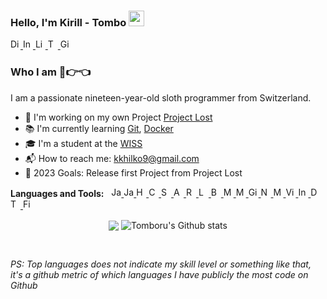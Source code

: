 ### Hello, I'm Kirill - Tombo <img src="https://media.giphy.com/media/hvRJCLFzcasrR4ia7z/giphy.gif" width="25px">
<a href="https://discord.gg/BunKxCNTQ3">
  <img  alt="Discord Server" width="16px" color="white" src="https://www.iconsdb.com/icons/preview/gray/discord-xxl.png" />
</a>
<a href="https://www.instagram.com/tomboru/">
  <img  alt="Instagram" width="16px" src="https://www.iconsdb.com/icons/preview/gray/instagram-xxl.png" />
</a>
<a href="https://www.linkedin.com/in/kirill-khilko-bb7a95230/">
  <img  alt="LinkedIn" width="16px" src="https://www.iconsdb.com/icons/preview/gray/linkedin-xxl.png" />
</a>
<a href="https://www.twitch.tv/tomboru">
  <img  alt="Twitch" width="16px" src="https://www.iconsdb.com/icons/preview/gray/twitch-tv-xxl.png" />
</a>
<a href="https://github.com/Tomboru">
  <img  alt="Github" width="16px" src="https://www.iconsdb.com/icons/preview/gray/github-6-xxl.png" />
</a>

<br />

### Who I am 🥺👉👈

I am a passionate nineteen-year-old sloth programmer from Switzerland.
- 📓 I'm working on my own Project [Project Lost](https://projectlost.org)
- 📚 I'm currently learning [Git](https://git-scm.com/book), [Docker](https://docs.docker.com/)
- 🎓 I'm a student at the [WISS](https://www.wiss.ch/)
- 📬 How to reach me: kkhilko9@gmail.com <br>
- 📍 2023 Goals: Release first Project from Project Lost

**Languages and Tools:** &nbsp;
<a href="https://www.w3schools.com/js/">
  <img  alt="Javascript" width="16px" src="https://www.t-systems-mms.com/karriere/stellenboerse/img0.php?id=214.png" />
</a>
<a href="https://docs.oracle.com/en/java/">
  <img  alt="Java" width="16px" src="https://mpng.subpng.com/20180404/ebw/kisspng-java-programming-computer-programming-programming-coffee-jar-5ac598db779939.2171835915228991634899.jpg" />
</a>
<a href="https://www.w3schools.com/html/">
  <img  alt="HTML5" width="16px" src="https://cdn.icon-icons.com/icons2/2107/PNG/512/file_type_html_icon_130541.png" />
</a>
<a href="https://www.w3schools.com/css/">
  <img  alt="CSS/SCSS" width="16px" src="https://cdn1.iconfinder.com/data/icons/logotypes/32/badge-css-3-512.png" />
</a>
<a href="https://spring.io/">
  <img  alt="Spring Boot" width="16px" src="https://i.pinimg.com/originals/36/fd/a1/36fda1085cffacaebc7613ab8f227351.png" />
</a>
<a href="https://angular.io/">
  <img  alt="Angular" width="16px" src="https://cdn.freebiesupply.com/logos/large/2x/angular-icon-logo-png-transparent.png" />
</a>
<a href="https://reactjs.org/">
  <img  alt="React" width="16px" src="https://www.iconninja.com/files/332/243/605/react-js-react-logo-js-icon.png" />
</a>
<a href="https://www.lua.org/">
  <img  alt="LUA" width="16px" src="https://th.bing.com/th/id/R.a297185a3245a2d7c00629823392dcfc?rik=O8pZW8O0aJqH%2fg&riu=http%3a%2f%2f3.bp.blogspot.com%2f-JsoEu_pPL4M%2fUouRoSsWjII%2fAAAAAAAAAJc%2fH9v0lM9nzyg%2fs1600%2f600px-lua-logo-nolabel-svg.png&ehk=cYV7wlyLEX7shHHKajDuy6aUQhnxq4pc4iAh656hxOo%3d&risl=&pid=ImgRaw&r=0" />
</a>
<a href="https://devdocs.io/bash/">
  <img  alt="Bash" width="16px" src="https://findicons.com/files/icons/2773/pictonic_free/128/prog_bash02.png" />
</a>
<a href="https://www.mysql.com/de/">
  <img  alt="MySQL" width="16px" src="https://e7.pngegg.com/pngimages/747/798/png-clipart-mysql-mysql.png" />
</a>
<a href="https://mariadb.org/">
  <img  alt="MariaDB" width="16px" src="https://e7.pngegg.com/pngimages/468/466/png-clipart-mariadb-mysql-amazon-relational-database-service-fork-marine-mammal-mammal-thumbnail.png" />
</a>
<a href="https://git-scm.com/">
  <img  alt="Git" width="16px" src="https://git-scm.com/images/logos/downloads/Git-Icon-1788C.png" />
</a>
<a href="https://nodejs.org/en/">
  <img  alt="NodeJS" width="16px" src="https://w7.pngwing.com/pngs/452/24/png-transparent-js-logo-node-logos-and-brands-icon.png" />
</a>
<a href="https://www.mongodb.com/">
  <img  alt="MongoDB" width="16px" src="https://img.icons8.com/color/512/mongodb.png" />
</a>
<a href="https://code.visualstudio.com/">
  <img  alt="Visual Studio Code" width="16px" src="https://upload.wikimedia.org/wikipedia/commons/thumb/9/9a/Visual_Studio_Code_1.35_icon.svg/2048px-Visual_Studio_Code_1.35_icon.svg.png" />
</a>
<a href="https://www.jetbrains.com/idea/">
  <img  alt="IntelliJ IDEA" width="16px" src="https://upload.wikimedia.org/wikipedia/commons/thumb/9/9c/IntelliJ_IDEA_Icon.svg/2048px-IntelliJ_IDEA_Icon.svg.png" />
</a>
<a href="https://www.jetbrains.com/datagrip/">
  <img  alt="DataGrip" width="16px" src="https://upload.wikimedia.org/wikipedia/commons/thumb/c/c9/DataGrip.svg/1024px-DataGrip.svg.png" />
</a>
<a href="https://www.termius.com/">
  <img  alt="Termius" width="16px" src="https://dl2.macupdate.com/images/icons256/58537.png" />
</a>
<a href="https://www.figma.com/">
  <img  alt="Figma" width="16px" src="https://www.svgrepo.com/show/452202/figma.svg" />
</a>


<p align="center">
    <img align="center" src="https://github-readme-stats.vercel.app/api/top-langs/?username=tomboru&theme=radical&hide_langs_below=1&layout=compact)">
    <img align="center" alt="Tomboru's Github stats" src="https://github-readme-stats.vercel.app/api?username=tomboru&show_icons=true&theme=radical&line_height=21">
</p>

<br />

*PS: Top languages does not indicate my skill level or something like that, it's a github metric of which languages I have publicly the most code on Github*
